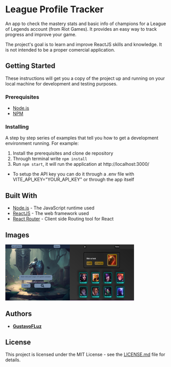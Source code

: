 # League Profile Tracker

An app to check the mastery stats and basic info of champions for a League of Legends account (from Riot Games). It provides an easy way to track progress and improve your game.

The project's goal is to learn and improve ReactJS skills and knowledge. It is not intended to be a proper comercial application.

## Getting Started

These instructions will get you a copy of the project up and running on your local machine for development and testing purposes. 
### Prerequisites

- [Node.js](https://nodejs.org/)
- [NPM](https://www.npmjs.com)

### Installing

A step by step series of examples that tell you how to get a development environment running. For example:

1. Install the prerequisites and clone de repository
2. Through terminal write `npm install`
3. Run `npm start`, it will run the application at http://localhost:3000/
* To setup the API key you can do it through a .env file with VITE_API_KEY="YOUR_API_KEY" or through the app itself

## Built With

- [Node.js](https://nodejs.org/) - The JavaScript runtime used
- [ReactJS](https://en.reactjs.org/) - The web framework used
- [React Router](https://reactrouter.com/en/main) - Client side Routing tool for React

## Images

<div style="display:flex;">
    <img src="./assets/menu.png" alt="menu image" width="40%"/>
    <img src="assets\championList.png" alt="champion list image" width="40%"/>
</div>

## Authors

- **[GustavoFLuz](https://github.com/GustavoFLuz)**

## License

This project is licensed under the MIT License - see the [LICENSE.md](LICENSE.md) file for details.

